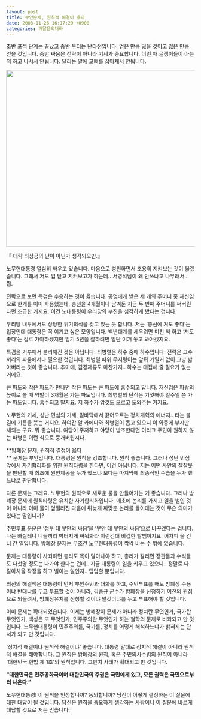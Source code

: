 ```yaml
---
layout: post
title: 부안문제, 원칙적 해결이 옳다
date: 2003-11-26 16:17:29 +0900
categories: 깨달음의대화
---
```

초반 포석 단계는 끝났고 중반 부터는 난타전입니다. 얻은 만큼 잃을 것이고 잃은 만큼 얻을 것입니다. 중반 싸움은 전략이 아니라 기세가 중요합니다. 이런 때 글쟁이들이 아는 척 하고 나서서 안됩니다. 달리는 말에 고삐를 잡아채서 안됩니다. 

<p align="center">
  <img src="http://drkimz.com/technote/board/KDR/upimg/1069839554.jpg" width="600" height="471" border="0" />
</p>

<p align="left">
  『 대략 최상궁의 난이 아닌가 생각되오만.』
</p>

노무현대통령 열심히 싸우고 있습니다. 마음으로 성원하면서 조용히 지켜보는 것이 옳겠습니다. 그래서 저도 입 닫고 지켜보고자 하는데.. 서영석님이 왜 안쓰냐고 나무래서.. 쩝.

전략으로 보면 특검은 수용하는 것이 옳습니다. 공명에게 받은 세 개의 주머니 중 재신임으로 한개를 이미 사용했는데, 총선을 4개월이나 남겨둔 지금 두 번째 주머니를 써버린다면 조급한 거지요. 이건 노대통령이 우리당의 부진을 심각하게 봤다는 겁니다.

우리당 내부에서도 상당한 위기의식을 갖고 있는 듯 합니다. 저는 ‘총선에 져도 좋다’는 입장인데 대통령은 꼭 이기고 싶은 모양입니다. 백년대계를 세우려면 미친 척 하고 ‘져도 좋다’는 길로 가야하겠지만 임기 5년을 잘하려면 일단 이겨 놓고 봐야겠지요. 

특검을 거부해서 불리해진 것은 아닙니다. 최병렬은 하수 중에 하수입니다. 전략은 고수끼리의 싸움에서나 필요한 것입니다. 최병렬 따위 무지렁이는 앞뒤 가릴거 없이 그냥 밟아버리는 것이 좋습니다. 추미애, 김경재류도 마찬가지.. 하수는 대접해 줄 필요가 없는 거에요. 

큰 파도와 작은 파도가 만나면 작은 파도는 큰 파도에 흡수되고 맙니다. 재신임은 파랑의 높이로 볼 때 약발이 3개월은 가는 파도입니다. 최병렬의 단식은 기껏해야 일주일 쯤 가는 파도입니다. 흡수되고 말지요. 저 하수가 암것도 모르고 도와주는 거지요. 

노무현의 기세, 성난 민심의 기세, 밑바닥에서 끓어오르는 정치개혁의 에너지.. 타는 불길에 기름을 붓는 거지요. 하여간 알 카에다와 최병렬이 돕고 있으니 이 와중에 부시만 새되는 구요. 뭐 좋습니다. 여당이 주저하고 야당이 방조한다면 이라크 주민이 원하지 않는 파병은 이런 식으로 뭉개버립시다. 

**방폐장 문제, 원칙적 결정이 옳다  
** 문제는 부안입니다. 대통령은 원칙을 강조합니다. 원칙 좋습니다. 그러나 성난 민심 앞에서 자기합리화를 위한 원칙타령을 한다면, 이건 아닙니다. 저는 어떤 사안의 잘잘못을 판단할 때 최초에 원인제공을 누가 했느냐 보다는 마지막에 최종적인 수습을 누가 했느냐로 판단합니다. 

다른 문제는 그래요. 노무현의 원칙으로 새로운 룰을 만들어가는 거 좋습니다. 그러나 방폐장 문제에 원칙타령은 유치한 자기합리화입니다. 애초에 논리를 가지고 일을 벌인 것이 아니라 이미 물이 엎질러진 다음에 뒤늦게 짜맞춘 논리를 들이대는 것이 무슨 의미가 있다는 말입니까?

주민투표 운운은 ‘정부 대 부안의 싸움’을 ‘부안 대 부안의 싸움’으로 바꾸겠다는 겁니다. 나는 빠질테니 니들끼리 박터지게 싸워봐라 이런건대 비겁한 발뺌이지요. 어차피 물 건너 간 일입니다. 방폐장 문제는 무조건 노무현대통령이 싹싹 비는 수 밖에 없습니다. 

문제는 대통령이 사죄하면 총리도 목이 달아나야 하고, 총리가 갈리면 장관들과 수석들도 다섯명 정도는 나가야 한다는 건데.. 지금 대통령이 일을 키우고 있으니.. 정말로 다 갈아치울 작정을 하고 벌이는 일인지.. 답답할 뿐입니다. 

최선의 해결책은 대통령이 먼저 부안주민과 대화를 하고, 주민투표를 해도 방폐장 수용이냐 반대냐를 두고 투표할 것이 아니라, 김종규 군수가 방폐장을 신청하기 이전의 원점으로 되돌려서, 방폐장유치를 신청할 것이냐 말것이냐를 두고 투표해야 할 것입니다. 

이미 문제는 확대되었습니다. 이제는 방폐장이 문제가 아니라 정치란 무엇인가, 국가란 무엇인가, 백성은 또 무엇인가, 민주주의란 무엇인가 하는 철학의 문제로 비화되고 만 것입니다. 노무현대통령이 민주주의를, 국가를, 정치를 어떻게 해석하느냐가 밝혀지는 단서가 되고 만 것입니다. 

‘정치적 해결이냐 원칙적 해결이냐’ 좋습니다. 대통령 말대로 정치적 해결이 아니라 원칙적 해결을 해야합니다. 그 원칙은 방폐장의 원칙, 혹은 주민의사수렴의 원칙이 아니라 '대한민국 헌법 제 1조'의 원칙입니다. 그만치 사태가 확대되고 만 것입니다. 

**“대한민국은 민주공화국이며 대한민국의 주권은 국민에게 있고, 모든 권력은 국민으로부터 나온다.”**

노무현대통령! 이 원칙을 인정합니까? 동의합니까? 당신이 어떻게 결정하든 이 질문에 대한 대답이 될 것입니다. 당신은 원칙을 중요하게 생각하는 사람이니 이 질문에 바르게 대답할 것으로 저는 믿습니다.